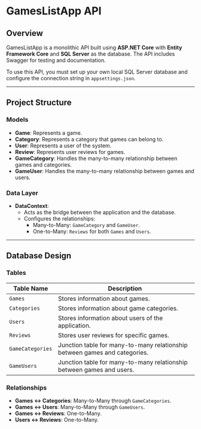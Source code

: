 # GamesListApp API

## Overview

GamesListApp is a monolithic API built using **ASP.NET Core** with **Entity Framework Core** and **SQL Server** as the database. The API includes Swagger for testing and documentation.

To use this API, you must set up your own local SQL Server database and configure the connection string in `appsettings.json`. 

---

## Project Structure

### Models
- **Game**: Represents a game.
- **Category**: Represents a category that games can belong to.
- **User**: Represents a user of the system.
- **Review**: Represents user reviews for games.
- **GameCategory**: Handles the many-to-many relationship between games and categories.
- **GameUser**: Handles the many-to-many relationship between games and users.

### Data Layer
- **DataContext**: 
  - Acts as the bridge between the application and the database.
  - Configures the relationships:
    - Many-to-Many: `GameCategory` and `GameUser`.
    - One-to-Many: `Reviews` for both `Games` and `Users`.

---

## Database Design

### Tables

| Table Name       | Description                                                  |
|------------------|--------------------------------------------------------------|
| `Games`          | Stores information about games.                              |
| `Categories`     | Stores information about game categories.                    |
| `Users`          | Stores information about users of the application.           |
| `Reviews`        | Stores user reviews for specific games.                      |
| `GameCategories` | Junction table for many-to-many relationship between games and categories. |
| `GameUsers`      | Junction table for many-to-many relationship between games and users. |

### Relationships
- **Games ↔ Categories**: Many-to-Many through `GameCategories`.
- **Games ↔ Users**: Many-to-Many through `GameUsers`.
- **Games ↔ Reviews**: One-to-Many.
- **Users ↔ Reviews**: One-to-Many.
